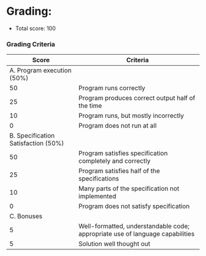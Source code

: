 # Grading: 
 - Total score: 100

### Grading Criteria

| Score       | Criteria    |
| ----------- | ----------- |
| A. Program execution (50%) |
| 50    | Program runs correctly |
| 25    | Program produces correct output half of the time |
| 10    | Program runs, but mostly incorrectly |
| 0     | Program does not run at all |
| B. Specification Satisfaction (50%) |
| 50    | Program satisfies specification completely and correctly|
| 25    | Program satisfies half of the specifications|
| 10    | Many parts of the specification not implemented 
| 0     | Program does not satisfy specification |
| C. Bonuses |
| 5     | Well-formatted, understandable code; appropriate use of language capabilities |
| 5     | Solution well thought out |    
